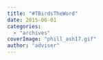 ```yaml
---
title: "#TBirdsTheWord"
date: 2015-06-01
categories: 
  - "archives"
coverImage: "phill_ash17.gif"
author: "adviser"
---
```



